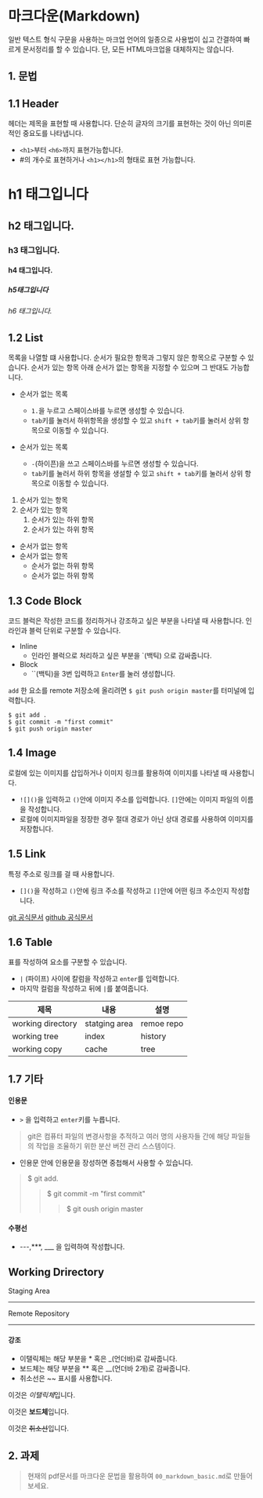 # 마크다운(Markdown)

일반 텍스트 형식 구문을 사용하는 마크업 언어의 일종으로 사용법이 십고 간결하여 빠르게 문서정리를 할 수 있습니다. 단, 모든 HTML마크업을 대체하지는 않습니다.

## 1. 문법
## 1.1 Header
헤더는 제목을 표현할 때 사용합니다. 단순히 글자의 크기를 표현하는 것이 아닌 의미론적인 중요도를 나타냅니다.
- `<h1>`부터 `<h6>`까지 표현가능합니다.
- #의 개수로 표현하거나 `<h1></h1>`의 형태로 표현 가능합니다.



# h1 태그입니다
## h2 태그입니다.
### h3 태그입니다.
#### h4 태그입니다.
##### h5태그입니다
###### h6 태그입니다.

## 1.2 List
목록을 나열할 떄 사용합니다. 순서가 필요한 항목과 그렇지 않은 항목으로 구분할 수 있습니다. 순서가 있는 항목 아래 순서가 없는 항목을 지정할 수 있으며 그 반대도 가능합니다.

- 순서가 없는 목록
     - `1.`을 누르고 스페이스바를 누르면 생성할 수 있습니다.
     - `tab`키를 눌러서 하위항목을 생성할 수 있고 `shift + tab`키를 눌러서 상위 항목으로 이동할 수 있습니다.

- 순서가 있는 목록
  - `-`(하이픈)을 쓰고 스페이스바를 누르면 생성할 수 있습니다.
  - `tab`키를 눌러서 하위 항목을 생설할 수 있고 `shift + tab`키를 눌러서 상위 항목으로 이동할 수 있습니다.


1. 순서가 있는 항목
2. 순서가 있는 항목
   1. 순서가 있는 하위 항목
   2. 순서가 있는 하위 항목

- 순서가 없는 항목
- 순서가 없는 항목
  - 순서가 없는 하위 항목
  - 순서가 없는 하위 항목

## 1.3 Code Block
코드 블럭은 작성한 코드를 정리하거나 강조하고 싶은 부분을 나타낼 때 사용합니다. 인라인과 블럭 단위로 구분할 수 있습니다.
- Inline
  - 인라인 블럭으로 처리하고 싶은 부분을 `(백틱) 으로 감싸줍니다.
- Block
  - ``(백틱)을 3번 입력하고  `Enter`를 눌러 생성합니다.

`add` 한 요소를 remote 저장소에 올리려면 `$ git push origin master`를 터미널에 입력합니다.

```
$ git add .
$ git commit -m "first commit"
$ git push origin master
```

## 1.4 Image
로컬에 있는 이미지를 삽입하거나 이미지 링크를 활용하여 이미지를 나타낼 때 사용합니다.
- `![]()`을 입력하고 `()`안에 이미지 주소를 입력합니다. `[]`안에는 이미지 파일의 이름을 작성합니다.
- 로컬에 이미지파일을 정장한 경우 절대 경로가 아닌 상대 경로를 사용하여 이미지를 저장합니다.


## 1.5 Link
특정 주소로 링크를 걸 때 사용합니다.
- `[]()`을 작성하고 `()`안에 링크 주소를 작성하고 `[]`안에 어떤 링크 주소인지 작성합니다.

[git 공식문서](https://git-scm.com/)
[github 공식문서](https://github.com/)

## 1.6 Table
표를 작성하여 요소를 구분할 수 있습니다.
- `|` (파이프) 사이에 칼럼을 작성하고 `enter`를 입력합니다.
- 마지막 컬럼을 작성하고 뒤에 `|`를 붙여줍니다.
  
|제목|내용|설명|
|---|---|---|
|working directory| statging area|remoe repo|
|working tree|  index| history|
|working copy| cache| tree|


## 1.7 기타
#### 인용문
- `>` 을 입력하고 `enter`키를 누릅니다.
> git은 컴퓨터 파일의 변경사항을 추적하고 여러 명의 사용자들 간에 해당 파일들의 작업을 조율하기 위한 분산 버전 관리 스스템이다.
- 인용문 안에 인용문을 장성하면 중첩해서 사용할 수 있습니다.
> $ git add.
> >$ git commit -m "first commit"
> >> $ git oush origin master
>

#### 수평선
- ---,***, ___ 을 입력하여 작성합니다.
  
Working Drirectory
---
Staging Area
***
Remote Repository
____

#### 강조
- 이탤릭체는 해당 부분을 * 혹은 _(언더바)로 감싸줍니다.
- 보드체는 해당 부분을 ** 혹은 __(언더바 2개)로 감싸줍니다.
- 취소선은 ~~ 표시를 사용합니다.
  
이것은 *이탤릭체*입니다.

이것은 **보드체**입니다.

이것은 ~~취소선~~입니다.


## 2. 과제
> 현재의 pdf문서를 마크다운 문법을 활용하여 `00_markdown_basic.md`로 만들어 보세요.


